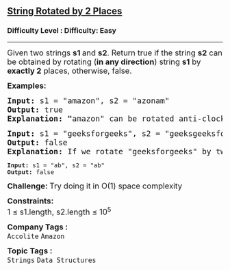 <h2><a href="https://www.geeksforgeeks.org/problems/check-if-string-is-rotated-by-two-places-1587115620/0">String Rotated by 2 Places</a></h2><h3>Difficulty Level : Difficulty: Easy</h3><hr><div class="problems_problem_content__Xm_eO"><p><span style="font-size: 18px;">Given two strings <strong>s1 </strong>and <strong>s2</strong>. Return true if the string <strong>s2</strong> can be obtained by rotating</span><span style="font-size: 18px;">&nbsp;</span><span style="font-size: 18px;">(<strong>in any direction</strong>)</span><span style="font-size: 18px;"> </span><span style="font-size: 18px;">string <strong>s1</strong> by </span><strong style="font-size: 18px;">exactly 2</strong><span style="font-size: 18px;"> places, otherwise, false.</span></p>
<p><span style="font-size: 18px;"><strong>Examples:</strong></span></p>
<pre><span style="font-size: 18px;"><strong>Input: </strong>s1 = "amazon", s2 = "azonam"
<strong>Output: </strong>true<strong>
Explanation: "</strong>amazon" can be rotated anti-clockwise by two places, which will make it as "azonam".</span>
</pre>
<pre><span style="font-size: 18px;"><strong>Input: </strong>s1 = "geeksforgeeks", s2 = "geeksgeeksfor"
<strong>Output: </strong>false<strong>
Explanation: </strong>If we rotate "geeksforgeeks" by two place in any direction, we won't get "geeksgeeksfor".<br></span></pre>
<pre><strong>Input: </strong>s1 = "ab", s2 = "ab"
<strong>Output: </strong>false</pre>
<p><span style="font-size: 18px;"><strong>Challenge: </strong>Try doing it in O(1) space complexity</span></p>
<p><span style="font-size: 18px;"><strong>Constraints:</strong><br>1 ≤ s1.length, s2.length ≤ 10<sup>5</sup></span></p></div><p><span style=font-size:18px><strong>Company Tags : </strong><br><code>Accolite</code>&nbsp;<code>Amazon</code>&nbsp;<br><p><span style=font-size:18px><strong>Topic Tags : </strong><br><code>Strings</code>&nbsp;<code>Data Structures</code>&nbsp;